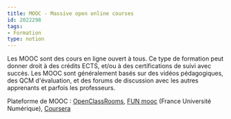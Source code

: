 ```yaml
---
title: MOOC - Massive open online courses
id: 2022298
tags:
- Formation
type: notion
---
```


Les MOOC sont des cours en ligne ouvert à tous. Ce type de formation peut donner droit à des crédits ECTS, et/ou à des certifications de suivi avec succès. Les MOOC sont généralement basés sur des vidéos pédagogiques, des QCM d'évaluation, et des forums de discussion avec les autres apprenants et parfois les professeurs.

Plateforme de MOOC : [OpenClassRooms](https://openclassrooms.com/fr/), [FUN mooc](https://www.fun-mooc.fr/fr/) (France Université Numérique), [Coursera](https://www.coursera.org/)

